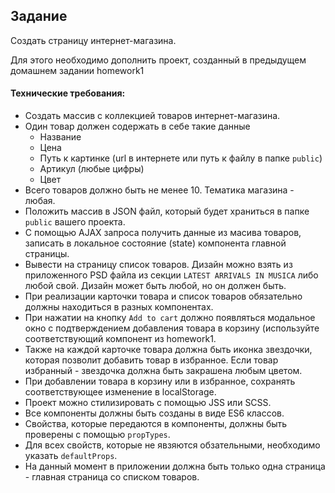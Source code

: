 ## Задание

Создать страницу интернет-магазина.

Для этого необходимо дополнить проект, созданный в предыдущем домашнем задании homework1

#### Технические требования:
- Создать массив с коллекцией товаров интернет-магазина.
- Один товар должен содержать в себе такие данные
  - Название
  - Цена
  - Путь к картинке (url в интернете или путь к файлу в папке `public`)
  - Артикул (любые цифры)
  - Цвет
- Всего товаров должно быть не менее 10. Тематика магазина - любая.
- Положить массив в JSON файл, который будет храниться в папке `public` вашего проекта.
- С помощью AJAX запроса получить данные из масива товаров, записать в локальное состояние (state) компонента главной страницы.
- Вывести на страницу список товаров. Дизайн можно взять из приложенного PSD файла из секции `LATEST ARRIVALS IN MUSICA` либо любой свой. Дизайн может быть любой, но он должен быть.
- При реализации карточки товара и список товаров обязательно должны находиться в разных компонентах.
- При нажатии на кнопку `Add to cart` должно появляться модальное окно с подтверждением добавления товара в корзину (используйте соответствующий компонент из homework1.
- Также на каждой карточке товара должна быть иконка звездочки, которая позволит добавить товар в избранное. Если товар избранный - звездочка должна быть закрашена любым цветом.
- При добавлении товара в корзину или в избранное, сохранять соответствующее изменение в localStorage.
- Проект можно стилизировать с помощью JSS или SCSS.
- Все компоненты должны быть созданы в виде ES6 классов.
- Свойства, которые передаются в компоненты, должны быть проверены с помощью `propTypes`.
- Для всех свойств, которые не явзяются обзательными, необходимо указать `defaultProps`.
- На данный момент в приложении должна быть только одна страница - главная страница со списком товаров.
